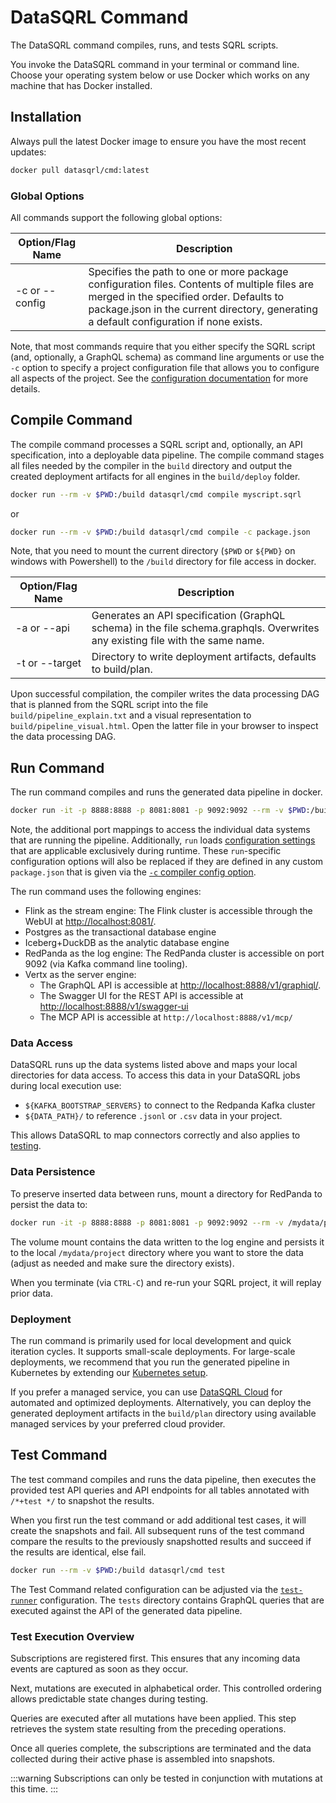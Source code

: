 # DataSQRL Command

The DataSQRL command compiles, runs, and tests SQRL scripts.

You invoke the DataSQRL command in your terminal or command line.
Choose your operating system below or use Docker which works on any machine that has Docker installed.

## Installation

Always pull the latest Docker image to ensure you have the most recent updates:

```bash
docker pull datasqrl/cmd:latest
```

### Global Options
All commands support the following global options:

| Option/Flag Name  | Description                                                                                                                                                                                                                         |
|-------------------|-------------------------------------------------------------------------------------------------------------------------------------------------------------------------------------------------------------------------------------|
| -c or --config    | 	Specifies the path to one or more package configuration files. Contents of multiple files are merged in the specified order. Defaults to package.json in the current directory, generating a default configuration if none exists. |

Note, that most commands require that you either specify the SQRL script (and, optionally, a GraphQL schema)
as command line arguments or use the `-c` option to specify a project configuration file that allows you to configure
all aspects of the project. See the [configuration documentation](configuration.md) for more details.

## Compile Command

The compile command processes a SQRL script and, optionally, an API specification, into a deployable data pipeline.
The compile command stages all files needed by the compiler in the `build` directory and output the created deployment
artifacts for all engines in the `build/deploy` folder.



```bash
docker run --rm -v $PWD:/build datasqrl/cmd compile myscript.sqrl
```
or
```bash
docker run --rm -v $PWD:/build datasqrl/cmd compile -c package.json
```

Note, that you need to mount the current directory (`$PWD` or `${PWD}` on windows with Powershell) to the `/build`
directory for file access in docker.


| Option/Flag Name | Description                                                                                                                   |
|------------------|-------------------------------------------------------------------------------------------------------------------------------|
| -a or --api      | Generates an API specification (GraphQL schema) in the file schema.graphqls. Overwrites any existing file with the same name. |
| -t or --target   | Directory to write deployment artifacts, defaults to build/plan.                                                              |

Upon successful compilation, the compiler writes the data processing DAG that is planned from the SQRL script into the
file `build/pipeline_explain.txt` and a visual representation to `build/pipeline_visual.html`.
Open the latter file in your browser to inspect the data processing DAG.


## Run Command

The run command compiles and runs the generated data pipeline in docker.


```bash
docker run -it -p 8888:8888 -p 8081:8081 -p 9092:9092 --rm -v $PWD:/build datasqrl/cmd run myscript.sqrl
```

Note, the additional port mappings to access the individual data systems that are running the pipeline.
Additionally, `run` loads [configuration settings](https://raw.githubusercontent.com/DataSQRL/sqrl/refs/heads/main/sqrl-planner/src/main/resources/default-run-package.json)
that are applicable exclusively during runtime. These `run`-specific configuration options will also be replaced if
they are defined in any custom `package.json` that is given via the [`-c` compiler config option](#global-options).

The run command uses the following engines:
* Flink as the stream engine: The Flink cluster is accessible through the WebUI at [http://localhost:8081/](http://localhost:8081/).
* Postgres as the transactional database engine
* Iceberg+DuckDB as the analytic database engine
* RedPanda as the log engine: The RedPanda cluster is accessible on port 9092 (via Kafka command line tooling).
* Vertx as the server engine: 
  * The GraphQL API is accessible at [http://localhost:8888/v1/graphiql/](http://localhost:8888/v1/graphiql/).
  * The Swagger UI for the REST API is accessible at [http://localhost:8888/v1/swagger-ui](http://localhost:8888/v1/swagger-ui)
  * The MCP API is accessible at `http://localhost:8888/v1/mcp/`

### Data Access

DataSQRL runs up the data systems listed above and maps your local directories for data access.
To access this data in your DataSQRL jobs during local execution use:
* `${KAFKA_BOOTSTRAP_SERVERS}` to connect to the Redpanda Kafka cluster
* `${DATA_PATH}/` to reference `.jsonl` or `.csv` data in your project.

This allows DataSQRL to map connectors correctly and also applies to [testing](#test-command).

### Data Persistence

To preserve inserted data between runs, mount a directory for RedPanda to persist the data to:


```bash
docker run -it -p 8888:8888 -p 8081:8081 -p 9092:9092 --rm -v /mydata/project:/data/redpanda -v $PWD:/build datasqrl/cmd run myscript.sqrl
```

The volume mount contains the data written to the log engine and persists it to the local `/mydata/project` directory
where you want to store the data (adjust as needed and make sure the directory exists).


When you terminate (via `CTRL-C`) and re-run your SQRL project, it will replay prior data.

### Deployment 

The run command is primarily used for local development and quick iteration cycles. It supports small-scale deployments.
For large-scale deployments, we recommend that you run the generated pipeline in Kubernetes by extending our [Kubernetes setup](https://github.com/DataSQRL/sqrl-k8s).

If you prefer a managed service, you can use [DataSQRL Cloud](https://www.datasqrl.com/) for automated and optimized deployments.
Alternatively, you can deploy the generated deployment artifacts in the `build/plan` directory using available managed
services by your preferred cloud provider.

## Test Command

The test command compiles and runs the data pipeline, then executes the provided test API queries and API endpoints
for all tables annotated with `/*+test */` to snapshot the results.

When you first run the test command or add additional test cases, it will create the snapshots and fail.
All subsequent runs of the test command compare the results to the previously snapshotted results and succeed
if the results are identical, else fail.

```bash
docker run --rm -v $PWD:/build datasqrl/cmd test
```

The Test Command related configuration can be adjusted via the [`test-runner`](configuration.md#test-runner-test-runner) configuration.
The `tests` directory contains GraphQL queries that are executed against the API of the generated data pipeline. 

### Test Execution Overview

Subscriptions are registered first. This ensures that any incoming data events are captured as soon as they occur.

Next, mutations are executed in alphabetical order. This controlled ordering allows predictable state changes during testing.

Queries are executed after all mutations have been applied. This step retrieves the system state resulting from the preceding operations.

Once all queries complete, the subscriptions are terminated and the data collected during their active phase is assembled into snapshots.

:::warning
Subscriptions can only be tested in conjunction with mutations at this time.
:::
